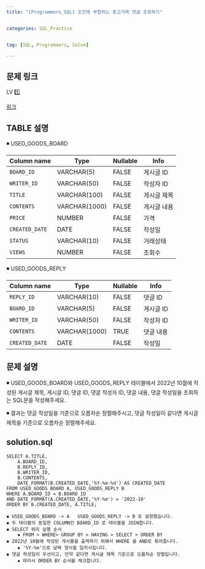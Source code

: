 ```yaml
---
title: "[Programmers_SQL] 조건에 부합하는 중고거래 댓글 조회하기" 


categories: SQL_Practice


tag: [SQL, Programmers, Solve]

---
```


## 문제 링크

LV 1️⃣

[링크](https://school.programmers.co.kr/learn/courses/30/lessons/164673)



## TABLE 설명

◾ USED_GOODS_BOARD

|Column name|Type|Nullable|Info|
|-|-|-|-|
|`BOARD_ID`|VARCHAR(5)|FALSE|게시글 ID|
|`WRITER_ID`|VARCHAR(50)|FALSE|작성자 ID|
|`TITLE`|VARCHAR(100)|FALSE|게시글 제목|
|`CONTENTS`|VARCHAR(1000)|FALSE|게시글 내용|
|`PRICE`|NUMBER|FALSE|가격|
|`CREATED_DATE`|DATE|FALSE|작성일|
|`STATUS`|VARCHAR(10)|FALSE|거래상태|
|`VIEWS`|NUMBER|FALSE|조회수|

◾ USED_GOODS_REPLY

|Column name|Type|Nullable|Info|
|-|-|-|-|
|`REPLY_ID`|VARCHAR(10)|FALSE|댓글 ID|
|`BOARD_ID`|VARCHAR(5)|FALSE|게시글 ID|
|`WRITER_ID`|VARCHAR(50)|FALSE|작성자 ID|
|`CONTENTS`|VARCHAR(1000)|TRUE|댓글 내용|
|`CREATED_DATE`|DATE|FALSE|작성일|

## 문제 설명

◾ USED_GOODS_BOARD와 USED_GOODS_REPLY 테이블에서 2022년 10월에 작성된 게시글 제목, 게시글 ID, 댓글 ID, 댓글 작성자 ID, 댓글 내용, 댓글 작성일을 조회하는 SQL문을 작성해주세요. 

◾ 결과는 댓글 작성일을 기준으로 오름차순 정렬해주시고, 댓글 작성일이 같다면 게시글 제목을 기준으로 오름차순 정렬해주세요.

## solution.sql
    SELECT A.TITLE, 
        A.BOARD_ID, 
        B.REPLY_ID, 
        B.WRITER_ID, 
        B.CONTENTS, 
        DATE_FORMAT(B.CREATED_DATE,'%Y-%m-%d') AS CREATED_DATE
    FROM USED_GOODS_BOARD A, USED_GOODS_REPLY B
    WHERE A.BOARD_ID = B.BOARD_ID
    AND DATE_FORMAT(A.CREATED_DATE,'%Y-%m') = '2022-10'
    ORDER BY B.CREATED_DATE, A.TITLE;

```
◾ USED_GOODS_BOARD -> A   USED_GOODS_REPLY -> B 로 설정했습니다. 
◾ 두 테이블의 동일한 COLUMN인 BOARD_ID 로 테이블을 JOIN합니다. 
◾ SELECT 쿼리 실행 순서
    ▪ FROM > WHERE> GROUP BY > HAVING > SELECT > ORDER BY 
◾ 2022년 10월에 작성된 게시물을 출력하기 위해서 WHERE 을 AND로 묶어줍니다. 
    ▪ '%Y-%m'으로 날짜 형식을 일치시킵니다. 
◾ 댓글 작성일이 우선이고, 만약 같다면 게시글 제목 기준으로 오름차순 정렬입니다. 
    ▪ 따라서 ORDER BY 순서를 체크합니다. 
```